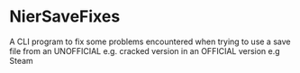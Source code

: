 # NierSaveFixes
 A CLI program to fix some problems encountered when trying to use a save file from an UNOFFICIAL e.g. cracked version in an OFFICIAL version e.g Steam
